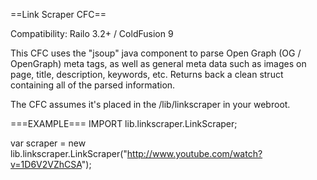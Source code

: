 ==Link Scraper CFC==

Compatibility: Railo 3.2+ / ColdFusion 9

This CFC uses the "jsoup" java component to parse Open Graph (OG / OpenGraph) meta tags, as well as general meta data such as images on page, title, description, keywords, etc.
Returns back a clean struct containing all of the parsed information.

The CFC assumes it's placed in the /lib/linkscraper in your webroot.

===EXAMPLE===
<cfscript>
IMPORT lib.linkscraper.LinkScraper;

var scraper = new lib.linkscraper.LinkScraper("http://www.youtube.com/watch?v=1D6V2VZhCSA");
</cfscript>